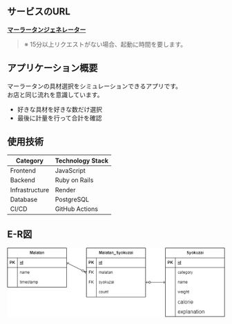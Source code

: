 ## サービスのURL

**[マーラータンジェネレーター](https://malatangenerator.onrender.com/)**  
> ※ 15分以上リクエストがない場合、起動に時間を要します。

## アプリケーション概要

マーラータンの具材選択をシミュレーションできるアプリです。  
お店と同じ流れを意識しています。

- 好きな具材を好きな数だけ選択  
- 最後に計量を行って合計を確認

## 使用技術
| Category          | Technology Stack                                     |
| ----------------- | --------------------------------------------------   |
| Frontend          | JavaScript                       |
| Backend           | Ruby on Rails                           |
| Infrastructure    | Render                          |
| Database          | PostgreSQL                                           |
| CI/CD             | GitHub Actions                                       |

## E-R図
![ER図](public/er.png)
